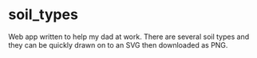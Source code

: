 soil_types
==========

Web app written to help my dad at work. There are several soil types and they can be quickly drawn on to an SVG then downloaded as PNG.
